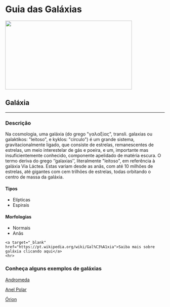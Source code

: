 <body>
  <h1>Guia das Galáxias</h1>
  <img src="https://upload.wikimedia.org/wikipedia/commons/c/c3/NGC_4414_%28NASA-med%29.jpg" width="400" height="218" >
  <h2>Galáxia</h2>
  <hr>
  <h3>Descrição</h3>
  <p>Na cosmologia, uma galáxia (do grego "γαλαξίας", transli. galaxias ou galaktikos: 
    "leitoso", e kyklos: "círculo") é um grande sistema, gravitacionalmente ligado, que consiste de estrelas, 
    remanescentes de estrelas, um meio interestelar de gás e poeira, e um, importante mas insuficientemente conhecido, 
    componente apelidado de matéria escura. O termo deriva do grego ‘’galaxias’’, literalmente "leitoso", 
    em referência à galáxia Via Láctea. Estas variam desde as anãs, com até 10 milhões de estrelas,
    até gigantes com cem trilhões de estrelas, todas orbitando o centro de massa da galáxia.</p>

  <h4>Tipos</h4>
    <ul>
      <li>Elípticas</li>
      <li>Espirais</li>
    </ul>
  <h4>Morfologias</h4>
    <ul>
      <li>Normais</li>
      <li>Anãs</li>
    </ul>

    <a target="_blank" href="https://pt.wikipedia.org/wiki/Gal%C3%A1xia">Saiba mais sobre galáxia clicando aqui</a>
    <hr>

  <h3>Conheça alguns exemplos de galáxias</h3>
  <p>
    <a href="Andromeda.html">Andromeda</a>
  </p>
  <p>
    <a href="Anel_polar.html">Anel Polar</a>
  </p>
  <p>
    <a href="Orion.html">Órion</a>
  </p>
 
</body>
</html>
